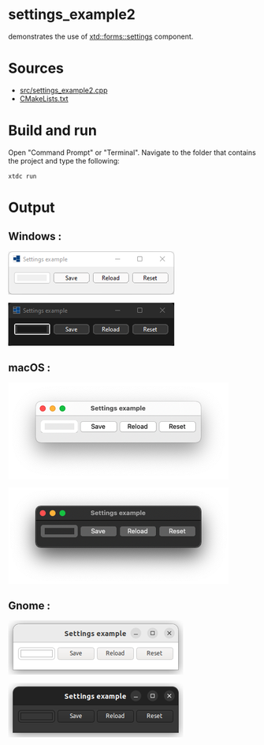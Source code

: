 # settings_example2

demonstrates the use of [xtd::forms::settings](https://gammasoft71.github.io/xtd/reference_guides/latest/classxtd_1_1forms_1_1settings.html) component.

# Sources

* [src/settings_example2.cpp](src/settings_example2.cpp)
* [CMakeLists.txt](CMakeLists.txt)

# Build and run

Open "Command Prompt" or "Terminal". Navigate to the folder that contains the project and type the following:

```shell
xtdc run
```

# Output

## Windows :

![Screenshot](../../../../docs/pictures/examples/settings_example2_w.png)

![Screenshot](../../../../docs/pictures/examples/settings_example2_wd.png)

## macOS :

![Screenshot](../../../../docs/pictures/examples/settings_example2_m.png)

![Screenshot](../../../../docs/pictures/examples/settings_example2_md.png)

## Gnome :

![Screenshot](../../../../docs/pictures/examples/settings_example2_g.png)

![Screenshot](../../../../docs/pictures/examples/settings_example2_gd.png)
